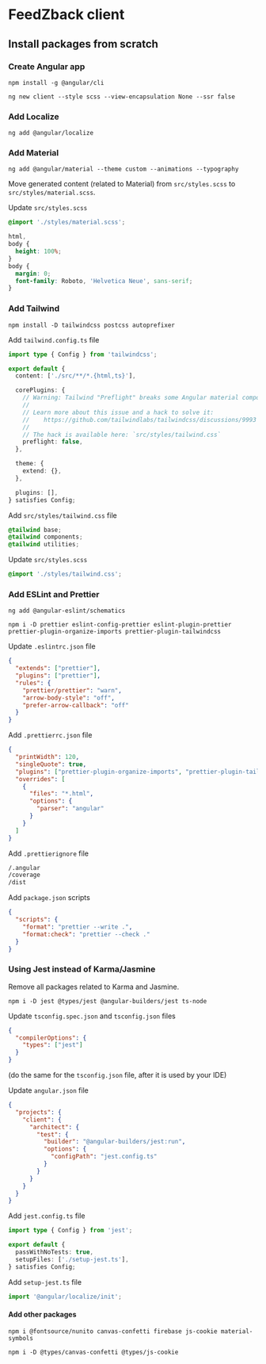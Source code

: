 # FeedZback client

## Install packages from scratch

### Create Angular app

```shell
npm install -g @angular/cli

ng new client --style scss --view-encapsulation None --ssr false
```

### Add Localize

```shell
ng add @angular/localize
```

### Add Material

```shell
ng add @angular/material --theme custom --animations --typography
```

Move generated content (related to Material) from `src/styles.scss` to `src/styles/material.scss`.

Update `src/styles.scss`

```scss
@import './styles/material.scss';

html,
body {
  height: 100%;
}
body {
  margin: 0;
  font-family: Roboto, 'Helvetica Neue', sans-serif;
}
```

### Add Tailwind

```shell
npm install -D tailwindcss postcss autoprefixer
```

Add `tailwind.config.ts` file

```ts
import type { Config } from 'tailwindcss';

export default {
  content: ['./src/**/*.{html,ts}'],

  corePlugins: {
    // Warning: Tailwind "Preflight" breaks some Angular material components
    //
    // Learn more about this issue and a hack to solve it:
    //    https://github.com/tailwindlabs/tailwindcss/discussions/9993
    //
    // The hack is available here: `src/styles/tailwind.css`
    preflight: false,
  },

  theme: {
    extend: {},
  },

  plugins: [],
} satisfies Config;
```

Add `src/styles/tailwind.css` file

```css
@tailwind base;
@tailwind components;
@tailwind utilities;
```

Update `src/styles.scss`

```scss
@import './styles/tailwind.css';
```

### Add ESLint and Prettier

```shell
ng add @angular-eslint/schematics

npm i -D prettier eslint-config-prettier eslint-plugin-prettier prettier-plugin-organize-imports prettier-plugin-tailwindcss
```

Update `.eslintrc.json` file

```json
{
  "extends": ["prettier"],
  "plugins": ["prettier"],
  "rules": {
    "prettier/prettier": "warn",
    "arrow-body-style": "off",
    "prefer-arrow-callback": "off"
  }
}
```

Add `.prettierrc.json` file

```json
{
  "printWidth": 120,
  "singleQuote": true,
  "plugins": ["prettier-plugin-organize-imports", "prettier-plugin-tailwindcss"],
  "overrides": [
    {
      "files": "*.html",
      "options": {
        "parser": "angular"
      }
    }
  ]
}
```

Add `.prettierignore` file

```txt
/.angular
/coverage
/dist
```

Add `package.json` scripts

```json
{
  "scripts": {
    "format": "prettier --write .",
    "format:check": "prettier --check ."
  }
}
```

### Using Jest instead of Karma/Jasmine

Remove all packages related to Karma and Jasmine.

```shell
npm i -D jest @types/jest @angular-builders/jest ts-node
```

Update `tsconfig.spec.json` and `tsconfig.json` files

```json
{
  "compilerOptions": {
    "types": ["jest"]
  }
}
```

(do the same for the `tsconfig.json` file, after it is used by your IDE)

Update `angular.json` file

```json
{
  "projects": {
    "client": {
      "architect": {
        "test": {
          "builder": "@angular-builders/jest:run",
          "options": {
            "configPath": "jest.config.ts"
          }
        }
      }
    }
  }
}
```

Add `jest.config.ts` file

```ts
import type { Config } from 'jest';

export default {
  passWithNoTests: true,
  setupFiles: ['./setup-jest.ts'],
} satisfies Config;
```

Add `setup-jest.ts` file

```ts
import '@angular/localize/init';
```

#### Add other packages

```shell
npm i @fontsource/nunito canvas-confetti firebase js-cookie material-symbols

npm i -D @types/canvas-confetti @types/js-cookie
```
